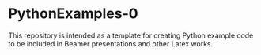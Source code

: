 # PythonExamples-0

This repository is intended as a template for creating Python example code to be included in Beamer presentations and other Latex works.
